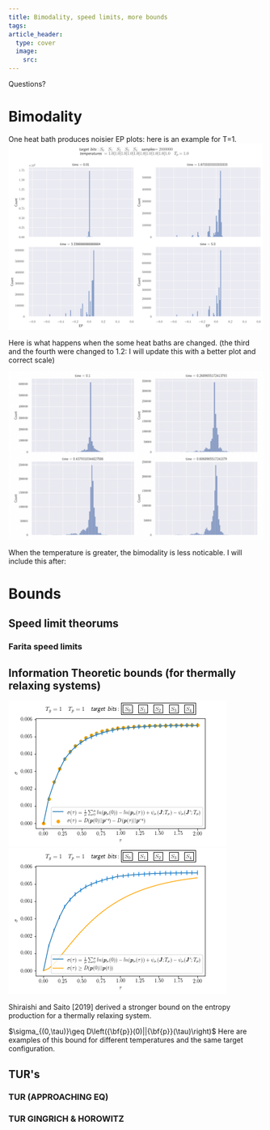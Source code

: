 ```yaml
---
title: Bimodality, speed limits, more bounds
tags: 
article_header:
  type: cover
  image:
    src: 
---
```

Questions? 


# Bimodality 

One heat bath produces noisier EP plots: here is an example for T=1. 
<img src="/files/bimodality2.svg"> 

Here is what happens when the some heat baths are changed. (the third and the fourth were changed to 1.2: I will update this with a better plot and correct scale) 


<img src="/files/ex.png"> 

When the temperature is greater, the bimodality is less noticable. I will include this after:



# Bounds 

## Speed limit theorums 

### Farita speed limits 




## Information Theoretic bounds (for thermally relaxing systems)



<img src="/files/onehb.png"> <img src="/files/exbounds.png">

Shiraishi and Saito [2019] derived a stronger bound on the entropy production for a thermally relaxing system.

$\sigma_{(0,\tau)}\geq D\left({\bf{p}}(0)||{\bf{p}}(\tau)\right)$
Here are examples of this bound for different temperatures and the same target configuration. 



## TUR's

### TUR (APPROACHING EQ)

### TUR GINGRICH & HOROWITZ
